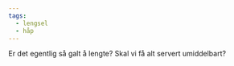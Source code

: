 ```yaml
---
tags:
  - lengsel
  - håp
---
```

Er det egentlig så galt
å lengte?
Skal vi få alt servert
umiddelbart?
